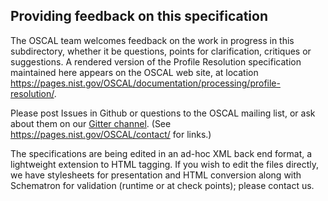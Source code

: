 ## Providing feedback on this specification

The OSCAL team welcomes feedback on the work in progress in this subdirectory, whether it be questions, points for clarification, critiques or suggestions. A rendered version of the Profile Resolution specification maintained here appears on the OSCAL web site, at location https://pages.nist.gov/OSCAL/documentation/processing/profile-resolution/.

Please post Issues in Github or questions to the OSCAL mailing list, or ask about them on our [Gitter channel](https://gitter.im/usnistgov-OSCAL/Lobby). (See https://pages.nist.gov/OSCAL/contact/ for links.)

The specifications are being edited in an ad-hoc XML back end format, a lightweight extension to HTML tagging. If you wish to edit the files directly, we have stylesheets for presentation and HTML conversion along with Schematron for validation (runtime or at check points); please contact us.
